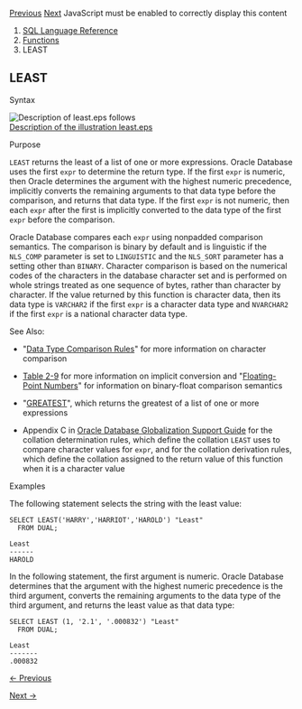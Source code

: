 [Previous](LEAD.md) [Next](LENGTH.md) JavaScript must be enabled to
correctly display this content

  1. [SQL Language Reference ](index.md)
  2. [Functions](Functions.md)
  3. LEAST 

## LEAST

Syntax

![Description of least.eps
follows](https://docs.oracle.com/en/database/oracle/oracle-database/23/sqlrf/img/least.gif)  
[Description of the illustration least.eps](img_text/least.md)

Purpose

`LEAST` returns the least of a list of one or more expressions. Oracle
Database uses the first `expr` to determine the return type. If the first
`expr` is numeric, then Oracle determines the argument with the highest
numeric precedence, implicitly converts the remaining arguments to that data
type before the comparison, and returns that data type. If the first `expr` is
not numeric, then each `expr` after the first is implicitly converted to the
data type of the first `expr` before the comparison.

Oracle Database compares each `expr` using nonpadded comparison semantics. The
comparison is binary by default and is linguistic if the `NLS_COMP` parameter
is set to `LINGUISTIC` and the `NLS_SORT` parameter has a setting other than
`BINARY`. Character comparison is based on the numerical codes of the
characters in the database character set and is performed on whole strings
treated as one sequence of bytes, rather than character by character. If the
value returned by this function is character data, then its data type is
`VARCHAR2` if the first `expr` is a character data type and `NVARCHAR2` if the
first `expr` is a national character data type.

See Also:

  * "[Data Type Comparison Rules](Data-Type-Comparison-Rules.md#GUID-1563C817-86BF-430B-99AB-322EE2E29187)" for more information on character comparison 

  * [Table 2-9](Data-Type-Comparison-Rules.md#GUID-98BE3A78-6E33-4181-B5CB-D96FD9DC1694__G195937 "An X in a cell indicates implicit conversion of the data types") for more information on implicit conversion and "[Floating-Point Numbers](Data-Types.md#GUID-F579F4B8-EF13-4CAF-9B06-03B076861C41)" for information on binary-float comparison semantics 

  * "[GREATEST](GREATEST.md#GUID-06B88B22-8466-44B6-93C7-50B222122ECE)", which returns the greatest of a list of one or more expressions 

  * Appendix C in [Oracle Database Globalization Support Guide](/pls/topic/lookup?ctx=en/database/oracle/oracle-database/23/sqlrf&id=NLSPG-GUID-AFCE41ED-775B-4A00-AF38-C436776AE0C5) for the collation determination rules, which define the collation `LEAST` uses to compare character values for `expr`, and for the collation derivation rules, which define the collation assigned to the return value of this function when it is a character value 

Examples

The following statement selects the string with the least value:

    
    
    SELECT LEAST('HARRY','HARRIOT','HAROLD') "Least"
      FROM DUAL;
     
    Least 
    ------
    HAROLD
    

In the following statement, the first argument is numeric. Oracle Database
determines that the argument with the highest numeric precedence is the third
argument, converts the remaining arguments to the data type of the third
argument, and returns the least value as that data type:

    
    
    SELECT LEAST (1, '2.1', '.000832') "Least"
      FROM DUAL;
     
    Least
    -------
    .000832


[← Previous](LEAD.md)

[Next →](LENGTH.md)
